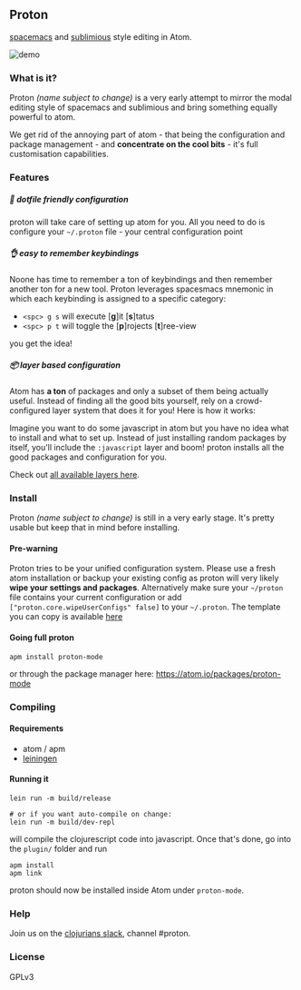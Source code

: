 ## Proton

[spacemacs][1] and [sublimious][2] style editing in Atom.

![demo][3]

### What is it?

Proton *(name subject to change)* is a very early attempt to mirror the modal editing style of spacemacs and sublimious and bring something equally powerful to atom.

We get rid of the annoying part of atom - that being the configuration and package management - and __concentrate on the cool bits__ - it's full customisation capabilities.

### Features
##### :handbag: dotfile friendly configuration
proton will take care of setting up atom for you. All you need to do is configure your `~/.proton` file - your central configuration point

##### :ok_hand: easy to remember keybindings

Noone has time to remember a ton of keybindings and then remember another ton for a new tool. Proton leverages spacesmacs mnemonic in which each keybinding is assigned to a specific category:

- `<spc> g s` will execute [__g__]it [__s__]tatus
- `<spc> p t` will toggle the [__p__]rojects [__t__]ree-view

you get the idea!

##### :package: layer based configuration
Atom has __a ton__ of packages and only a subset of them being actually useful. Instead of finding all the good bits yourself, rely on a crowd-configured layer system that does it for you! Here is how it works:

Imagine you want to do some javascript in atom but you have no idea what to install and what to set up. Instead of just installing random packages by itself, you'll include the `:javascript` layer and boom! proton installs all the good packages and configuration for you.

Check out [all available layers here][4].

### Install

Proton *(name subject to change)* is still in a very early stage. It's pretty usable but keep that in mind before installing.

#### Pre-warning
Proton tries to be your unified configuration system. Please use a fresh atom installation or backup your existing config as proton will very likely __wipe your settings and packages__. Alternatively make sure your `~/proton` file contains your current configuration or add `["proton.core.wipeUserConfigs" false]` to your `~/.proton`. The template you can copy is available [here](https://github.com/dvcrn/proton/blob/master/plugin/templates/proton.edn)

#### Going full proton

```
apm install proton-mode
```

or through the package manager here: https://atom.io/packages/proton-mode

### Compiling

#### Requirements
- atom / apm
- [leiningen](http://leiningen.org/)

#### Running it

```
lein run -m build/release

# or if you want auto-compile on change:
lein run -m build/dev-repl
```
will compile the clojurescript code into javascript. Once that's done, go into the `plugin/` folder and run

```
apm install
apm link
```

proton should now be installed inside Atom under `proton-mode`.

### Help

Join us on the [clojurians slack](http://clojurians.net), channel #proton.

### License

GPLv3

[1]: https://github.com/syl20bnr/spacemacs/
[2]: https://github.com/dvcrn/sublimious
[3]: http://i.imgur.com/UmxjocD.gif
[4]: https://github.com/dvcrn/proton/tree/master/src/cljs/proton/layers
